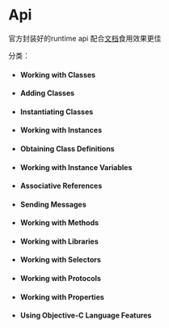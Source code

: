 # Api

官方封装好的runtime api 配合[文档](https://developer.apple.com/documentation/objectivec/objective_c_runtime?language=objc)食用效果更佳

分类：

* #### Working with Classes

* #### Adding Classes

* #### Instantiating Classes

* #### Working with Instances

* #### Obtaining Class Definitions

* #### Working with Instance Variables

* #### Associative References

* #### Sending Messages

* #### Working with Methods

* #### Working with Libraries

* #### Working with Selectors

* #### Working with Protocols

* #### Working with Properties

* #### Using Objective-C Language Features


